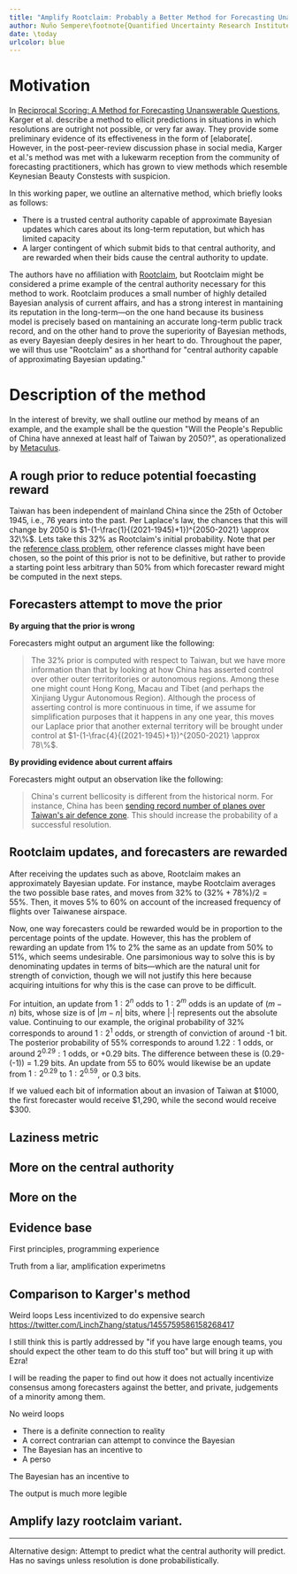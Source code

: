 ```yaml
---
title: "Amplify Rootclaim: Probably a Better Method for Forecasting Unanswerable Questions"
author: Nuño Sempere\footnote{Quantified Uncertainty Research Institute. I am thankful to Ezra Karger et al. for allowing himself to be billed for criticism of his proposed methods.}
date: \today
urlcolor: blue
---
```


# Motivation

In [Reciprocal Scoring: A Method for Forecasting Unanswerable Questions](https://papers.ssrn.com/sol3/papers.cfm?abstract_id=3954498), Karger et al. describe a method to ellicit predictions in situations in which resolutions are outright not possible, or very far away. They provide some preliminary evidence of its effectiveness in the form of [elaborate[. However, in the post-peer-review discussion phase in social media, Karger et al.'s method was met with a lukewarm reception from the community of forecasting practitioners, which has grown to view methods which resemble Keynesian Beauty Constests with suspicion.

In this working paper, we outline an alternative method, which briefly looks as follows:  
- There is a trusted central authority capable of approximate Bayesian updates which cares about its long-term reputation, but which has limited capacity   
- A larger contingent of which submit bids to that central authority, and are rewarded when their bids cause the central authority to update.

The authors have no affiliation with [Rootclaim](https://www.rootclaim.com/), but Rootclaim might be considered a prime example of the central authority necessary for this method to work. Rootclaim produces a small number of highly detailed Bayesian analysis of current affairs, and has a strong interest in mantaining its reputation in the long-term—on the one hand because its business model is precisely based on mantaining an accurate long-term public track record, and on the other hand to prove the superiority of Bayesian methods, as every Bayesian deeply desires in her heart to do. Throughout the paper, we will thus use "Rootclaim" as a shorthand for "central authority capable of approximating Bayesian updating."

# Description of the method

In the interest of brevity, we shall outline our method by means of an example, and the example shall be the question "Will the People's Republic of China have annexed at least half of Taiwan by 2050?", as operationalized by [Metaculus](https://www.metaculus.com/questions/5320/chinese-annexation-of-most-of-taiwan-by-2050/). 

## A rough prior to reduce potential foecasting reward
Taiwan has been independent of mainland China since the 25th of October 1945, i.e., 76 years into the past. Per Laplace's law, the chances that this will change by 2050 is $1-(1-\frac{1}{(2021-1945)+1})^{2050-2021} \approx 32\%$. Lets take this $32\%$ as Rootclaim's initial probability. Note that per the [reference class problem](https://en.wikipedia.org/wiki/Reference_class_problem), other reference classes might have been chosen, so the point of this prior is not to be definitive, but rather to provide a starting point less arbitrary than 50\% from which forecaster reward might be computed in the next steps.

## Forecasters attempt to move the prior

**By arguing that the prior is wrong**

Forecasters might output an argument like the following:

> The $32\%$ prior is computed with respect to Taiwan, but we have more information than that by looking at how China has asserted control over other outer territoritories or autonomous regions. Among these one might count Hong Kong, Macau and Tibet (and perhaps the Xinjiang Uygur Autonomous Region). Although the process of asserting control is more continuous in time, if we assume for simplification purposes that it happens in any one year, this moves our Laplace prior that another external territory will be brought under control at $1-(1-\frac{4}{(2021-1945)+1})^{2050-2021} \approx 78\%$.

**By providing evidence about current affairs**

Forecasters might output an observation like the following:

> China's current bellicosity is different from the historical norm. For instance, China has been [sending record number of planes over Taiwan's air defence zone](https://www.bbc.co.uk/news/world-asia-58794094). This should increase the probability of a successful resolution.

## Rootclaim updates, and forecasters are rewarded

After receiving the updates such as above, Rootclaim makes an approximately Bayesian update. For instance, maybe Rootclaim averages the two possible base rates, and moves from $32\%$ to $(32\% + 78\%)/2 = 55\%$. Then, it moves $5\%$ to $60\%$ on account of the increased frequency of flights over Taiwanese airspace.

Now, one way forecasters could be rewarded would be in proportion to the percentage points of the update. However, this has the problem of rewarding an update from $1\%$ to $2\%$ the same as an update from $50\%$ to $51\%$, which seems undesirable. One parsimonious way to solve this is by denominating updates in terms of bits—which are the natural unit for strength of conviction, though we will not justify this here because acquiring intuitions for why this is the case can prove to be difficult. 

For intuition, an update from $1:2^{n}$ odds to $1:2^{m}$ odds is an update of $(m-n)$ bits, whose size is of $|m-n|$ bits, where $|\cdot|$ represents out the absolute value. Continuing to our example, the original probability of $32\%$ corresponds to around $1:2^1$ odds, or strength of conviction of around -1 bit. The posterior probability of $55\%$ corresponds to around $1.22 : 1$ odds, or around $2^{0.29} : 1$ odds, or +0.29 bits. The difference between these is (0.29-(-1)) = 1.29 bits. An update from $55%$ to $60\%$ would likewise be an update from $1:2^{0.29}$ to $1:2^{0.59}$, or 0.3 bits.

If we valued each bit of information about an invasion of Taiwan at $1000, the first forecaster would receive \$1,290, while the second would receive \$300.

## Laziness metric

## More on the central authority

## More on the 

## Evidence base

First principles, programming experience

Truth from a liar, amplification experimetns

## Comparison to Karger's method

Weird loops
Less incentivized to do expensive search
https://twitter.com/LinchZhang/status/1455759586158268417

I still think this is partly addressed by "if you have large enough teams, you should expect the other team to do this stuff too" but will bring it up with Ezra!


I will be reading the paper to find out how it does not actually incentivize consensus among forecasters against the better, and private, judgements of a minority among them.


No weird loops
- There is a definite connection to reality
- A correct contrarian can attempt to convince the Bayesian
- The Bayesian has an incentive to 
- A perso

The Bayesian has an incentive to 

The output is much more legible

## Amplify lazy rootclaim variant.

***

Alternative design: Attempt to predict what the central authority will predict. Has no savings unless resolution is done probabilistically.
